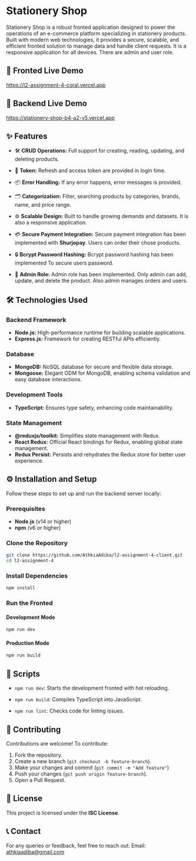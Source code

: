 # Stationery Shop

Stationery Shop is a robust fronted application designed to power the operations of an e-commerce platform specializing in stationery products. Built with modern web technologies, it provides a secure, scalable, and efficient fronted solution to manage data and handle client requests. It is a responsive application for all devices. There are admin and user role.

## 🚀 Fronted Live Demo

https://l2-assignment-4-coral.vercel.app

## 🚀 Backend Live Demo

https://stationery-shop-b4-a2-v5.vercel.app

## ✨ Features

- 🛠️ **CRUD Operations:** Full support for creating, reading, updating, and deleting products.

- 🔑 **Token:** Refresh and access token are provided in login time.

- 📦 **Error Handling:** If any error happens, error messages is provided.

- 🗂️ **Categorization:** Filter, searching products by categories, brands, name, and price range.

- ⚙️ **Scalable Design:** Built to handle growing demands and datasets. It is also a responsive application.
- 💳 **Secure Payment Integration:** Secure payment integration has been implemented with **Shurjopay**. Users can order their chose products.

- 🔒 **Bcrypt Password Hashing:** Bcrypt password hashing has been implemented To secure users password.
- 👥 **Admin Role:** Admin role has been implemented. Only admin can add, update, and delete the product. Also admin manages orders and users.

## 🛠️ Technologies Used

### Backend Framework

- **Node.js:** High-performance runtime for building scalable applications.
- **Express.js:** Framework for creating RESTful APIs efficiently.

### Database

- **MongoDB:** NoSQL database for secure and flexible data storage.
- **Mongoose:** Elegant ODM for MongoDB, enabling schema validation and easy database interactions.

### Development Tools

- **TypeScript:** Ensures type safety, enhancing code maintainability.

### State Management

- **@reduxjs/toolkit:** Simplifies state management with Redux.
- **React Redux:** Official React bindings for Redux, enabling global state management.
- **Redux Persist:** Persists and rehydrates the Redux store for better user experience.

## ⚙️ Installation and Setup

Follow these steps to set up and run the backend server locally:

### Prerequisites

- **Node.js** (v14 or higher)
- **npm** (v6 or higher)

### Clone the Repository

```bash
git clone https://github.com/AthkiaAdiba/l2-assignment-4-client.git
cd l2-assignment-4
```

### Install Dependencies

```bash
npm install
```

### Run the Fronted

#### Development Mode

```bash
npm run dev
```

#### Production Mode

```bash
npm run build
```

## 🔗 Scripts

- `npm run dev`: Starts the development fronted with hot reloading.

- `npm run build`: Compiles TypeScript into JavaScript.

- `npm run lint`: Checks code for linting issues.

## 🤝 Contributing

Contributions are welcome! To contribute:

1. Fork the repository.
2. Create a new branch (`git checkout -b feature-branch`).
3. Make your changes and commit (`git commit -m "Add feature"`)
4. Push your changes (`git push origin feature-branch`).
5. Open a Pull Request.

## 📜 License

This project is licensed under the **ISC License**.

## 📞 Contact

For any queries or feedback, feel free to reach out:
Email: athkiaadiba@gmail.com
